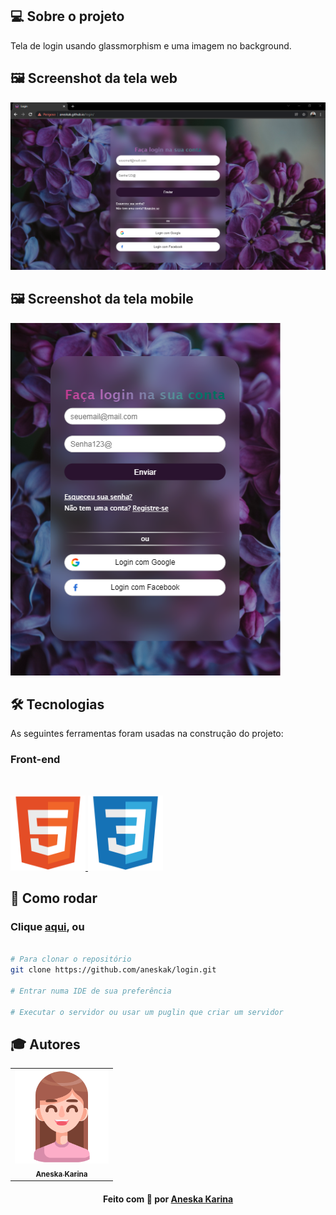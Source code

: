## 💻 Sobre o projeto

Tela de login usando glassmorphism e uma imagem no background.

## 🖼 Screenshot da tela web

<img src="./img/print_login.PNG" alt="Print de tela na web">

## 🖼 Screenshot da tela mobile

<img src="./img/print_login_mobile.PNG" alt="Print de tela no mobile">


## 🛠 Tecnologias

As seguintes ferramentas foram usadas na construção do projeto:

### **Front-end**

<br>
<p align="left">
  <a href="https://developer.mozilla.org/pt-BR/docs/Web/HTML" target="_blank">
    <img
      src="https://raw.githubusercontent.com/devicons/devicon/master/icons/html5/html5-original.svg"
      alt="HTML5"
      width="120"
      height="120"
    />
  </a>

  <a href="https://developer.mozilla.org/pt-BR/docs/Web/CSS" target="_blank">
    <img
      src="https://raw.githubusercontent.com/devicons/devicon/master/icons/css3/css3-original.svg"
      alt="Css3"
      width="120"
      height="120"
    />
  </a>

<br>

## 👷 Como rodar

### **Clique <a href="https://aneskak.github.io/login/">aqui</a>, ou**
```bash
  
# Para clonar o repositório
git clone https://github.com/aneskak/login.git

# Entrar numa IDE de sua preferência 

# Executar o servidor ou usar um puglin que criar um servidor

```

## :mortar_board: Autores

<table align="center">
    <tr>
        <td align="center">
            <a href="https://github.com/aneskak">
                <img src="./img/mulher.png" width="150px;" alt="Imagem Desenvolvedora" />
                <br />
                <sub><b>Aneska Karina</b></sub>
            </a>
        </td>
    </tr>
</table>
<h4 align="center">
   Feito com 💖 por <a href="https://www.linkedin.com/in/aneska-karina-7521795b/" target="_blank"> Aneska Karina </a>
</h4>
